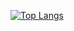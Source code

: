 [![Top Langs](https://github-readme-stats.vercel.app/api/top-langs/?username=KarlWithK&layout=compact&theme=gruvbox&langs_count=10&hide=html)](https://github.com/KarlWithK/github-readme-stats)
